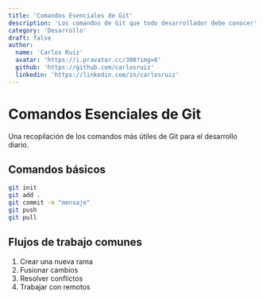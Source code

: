 ```yaml
---
title: 'Comandos Esenciales de Git'
description: 'Los comandos de Git que todo desarrollador debe conocer'
category: 'Desarrollo'
draft: false
author:
  name: 'Carlos Ruiz'
  avatar: 'https://i.pravatar.cc/300?img=8'
  github: 'https://github.com/carlosruiz'
  linkedin: 'https://linkedin.com/in/carlosruiz'
---
```


# Comandos Esenciales de Git

Una recopilación de los comandos más útiles de Git para el desarrollo diario.

## Comandos básicos

```bash
git init
git add .
git commit -m "mensaje"
git push
git pull
```

## Flujos de trabajo comunes

1. Crear una nueva rama
2. Fusionar cambios
3. Resolver conflictos
4. Trabajar con remotos

